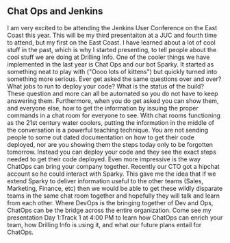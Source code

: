 Chat Ops and Jenkins
---
I am very excited to be attending the Jenkins User Conference on the East Coast
this year.  This will be my third presentaiton at a JUC and fourth time to
attend, but my first on the East Coast.  I have learned about a lot of cool
stuff in the past, which is why I started presenting, to tell people about the
cool stuff we are doing at Drilling Info.  One of the cooler things we have
implemented in the last year is Chat Ops and our bot Sparky.  It started as
something neat to play with ("Oooo lots of kittens") but quickly turned into
something more serious.
Ever get asked the same questions over and over?  What jobs to run to deploy
your code?  What is the status of the build?  These question and more can
all be automated so you do not have to keep answering them.  Furthermore,
when you do get asked you can show them, and everyone else, how to get the
information by issuing the proper commands in a chat room for everyone to see.
With chat rooms functioning as the 21st century water coolers, putting the
information in the middle of the conversation is a powerful teaching technique.
You are not sending people to some out dated documentation on how to get their
code deployed, nor are you showing them the steps today only to be forgotten
tomorrow.  Instead you can deploy your code and they see the exact steps
needed to get their code deployed.
Even more impressive is the way ChatOps can bring your company together.
Recently our CTO got a hipchat account so he could interact with Sparky.  This
gave me the idea that if we extend Sparky to deliver information useful to the
other teams (Sales, Marketing, Finance, etc) then we would be able to get these
wildly disparate teams in the same chat room together and hopefully they will
talk and learn from each other.  Where DevOps is the bringing together of Dev
and Ops, ChatOps can be the bridge across the entire organization.
Come see my presentation Day 1:Track 1 at 4:00 PM to learn how ChatOps can
enrich your team, how Drilling Info is using it, and what our future plans
entail for ChatOps.
